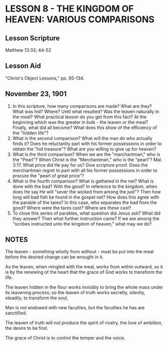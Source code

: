 # LESSON 8 - THE KINGDOM OF HEAVEN: VARIOUS COMPARISONS

## Lesson Scripture
Matthew 13:33; 44-52

## Lesson Aid
"Christ's Object Lessons," pp. 95-134.

## November 23, 1901

1. In this scripture, how many comparisons are made? What are they? What was hid? Where? Until what resulted? Was the leaven naturally in the meal? What practical lesson do you get from this fact? At the beginning which was the greater in bulk - the leaven or the meal? Finally, what did all become? What does this show of the efficiency of the "hidden life"?
2. What is the second comparison? What will the man do who actually finds it? Does he reluctantly part with his former possessions in order to obtain the "hid treasure"? What are you willing to give up for heaven?
3. What is the third comparison? When we are the "merchantman," who is the "Pearl"? When Christ is the "Merchantman," who is the "pearl"? Mal. 3:17. What price did He pay for us? Give scripture proof. Does the merchantman regret to part with all his former possessions in order to procure the "pearl of great price"?
4. What is the fourth comparison? What is gathered in the net? What is done with the bad? With the good? In reference to the kingdom, when does He say He will "sever the wicked from among the just"? Then how long will bad fish be found in the gospel net? How does this agree with the parable of the tares? In this case, who separates the bad from the good? Where were the tares cast? Where are these cast?
5. To close this series of parables, what question did Jesus ask? What did they answer? Then what further instruction came? If we are among the "scribes instructed unto the kingdom of heaven," what may we do?

## NOTES

The leaven - something wholly from without - must be put into the meal before the desired change can be wrought in it.

As the leaven, when mingled with the meal, works from within outward, so it is by the renewing of the heart that the grace of God works to transform the life.

The leaven hidden in the flour works invisibly to bring the whole mass under its leavening process; so the leaven of truth works secretly, silently, steadily, to transform the soul,

Man is not endowed with new faculties, but the faculties he has are sanctified.

The leaven of truth will not produce the spirit of rivalry, the love of ambition, the desire to be first.

The grace of Christ is to control the temper and the voice.